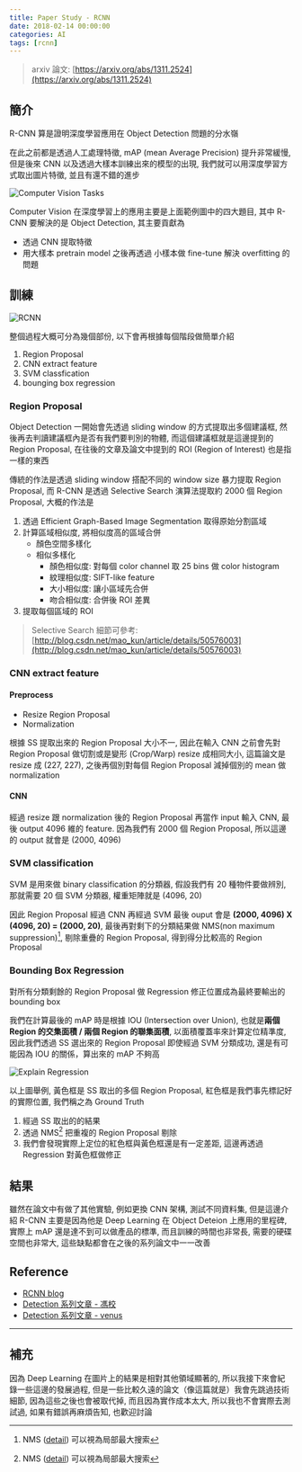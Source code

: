```yaml
---
title: Paper Study - RCNN
date: 2018-02-14 00:00:00
categories: AI
tags: [rcnn]
---
```


> arxiv 論文: [https://arxiv.org/abs/1311.2524](https://arxiv.org/abs/1311.2524)

<!-- more -->

## 簡介

R-CNN 算是證明深度學習應用在 Object Detection 問題的分水嶺

在此之前都是透過人工處理特徵, mAP (mean Average Precision) 提升非常緩慢, 但是後來 CNN 以及透過大樣本訓練出來的模型的出現, 我們就可以用深度學習方式取出圖片特徵, 並且有還不錯的進步

![Computer Vision Tasks](https://i.imgur.com/SCzd0oL.png)

Computer Vision 在深度學習上的應用主要是上面範例圖中的四大題目, 其中 R-CNN 要解決的是 Object Detection, 其主要貢獻為

- 透過 CNN 提取特徵
- 用大樣本 pretrain model 之後再透過 小樣本做 fine-tune 解決 overfitting 的問題

## 訓練

![RCNN](https://i.imgur.com/Pp1J62N.jpg)

整個過程大概可分為幾個部份, 以下會再根據每個階段做簡單介紹

1. Region Proposal
2. CNN extract feature
3. SVM classfication
4. bounging box regression

### Region Proposal

Object Detection 一開始會先透過 sliding window 的方式提取出多個建議框, 然後再去判讀建議框內是否有我們要判別的物體, 而這個建議框就是這邊提到的 Region Proposal, 在往後的文章及論文中提到的 ROI (Region of Interest) 也是指一樣的東西

傳統的作法是透過 sliding window 搭配不同的 window size 暴力提取 Region Proposal, 而 R-CNN 是透過 Selective Search 演算法提取約 2000 個 Region Proposal, 大概的作法是

1. 透過 Efficient Graph-Based Image Segmentation 取得原始分割區域
2. 計算區域相似度, 將相似度高的區域合併
    - 顏色空間多樣化
    - 相似多樣化
        - 顏色相似度: 對每個 color channel 取 25 bins 做 color histogram
        - 紋理相似度: SIFT-like feature
        - 大小相似度: 讓小區域先合併
        - 吻合相似度: 合併後 ROI 差異
3. 提取每個區域的 ROI

> Selective Search 細節可參考: [http://blog.csdn.net/mao_kun/article/details/50576003](http://blog.csdn.net/mao_kun/article/details/50576003)

### CNN extract feature

#### Preprocess

- Resize Region Proposal
- Normalization

根據 SS 提取出來的 Region Proposal 大小不一, 因此在輸入 CNN 之前會先對 Region Proposal 做切割或是變形 (Crop/Warp) resize 成相同大小, 這篇論文是 resize 成 (227, 227), 之後再個別對每個 Region Proposal 減掉個別的 mean 做 normalization

#### CNN

經過 resize 跟 normalization 後的 Region Proposal 再當作 input 輸入 CNN, 最後 output 4096 維的 feature. 因為我們有 2000 個 Region Proposal, 所以這邊的 output 就會是 (2000, 4096)

### SVM classification

SVM 是用來做 binary classification 的分類器, 假設我們有 20 種物件要做辨別, 那就需要 20 個 SVM 分類器, 權重矩陣就是 (4096, 20)

因此 Region Proposal 經過 CNN 再經過 SVM 最後 ouput 會是 **(2000, 4096) X (4096, 20) = (2000, 20)**, 最後再對剩下的分類結果做 NMS(non maximum suppression)[^NMS], 剔除重疊的 Region Proposal, 得到得分比較高的 Region Proposal

[^NMS]: NMS ([detail](http://www.cnblogs.com/makefile/p/nms.html)) 可以視為局部最大搜索

### Bounding Box Regression

對所有分類剩餘的 Region Proposal 做 Regression 修正位置成為最終要輸出的 bounding box

我們在計算最後的 mAP 時是根據 IOU (Intersection over Union), 也就是**兩個 Region 的交集面積 / 兩個 Region 的聯集面積**, 以面積覆蓋率來計算定位精準度, 因此我們透過 SS 選出來的 Region Proposal 即使經過 SVM 分類成功, 還是有可能因為 IOU 的關係，算出來的 mAP 不夠高

![Explain Regression](https://i.imgur.com/UFWnsyK.jpg)

以上圖舉例, 黃色框是 SS 取出的多個 Region Proposal, 紅色框是我們事先標記好的實際位置, 我們稱之為 Ground Truth

1. 經過 SS 取出的的結果
2. 透過 NMS[^NMS] 把重複的 Region Proposal 剔除
3. 我們會發現實際上定位的紅色框與黃色框還是有一定差距, 這邊再透過 Regression 對黃色框做修正

## 結果

雖然在論文中有做了其他實驗, 例如更換 CNN 架構, 測試不同資料集, 但是這邊介紹 R-CNN 主要是因為他是 Deep Learning 在 Object Deteion 上應用的里程碑, 實際上 mAP 還是達不到可以做產品的標準, 而且訓練的時間也非常長, 需要的硬碟空間也非常大, 這些缺點都會在之後的系列論文中一一改善

## Reference

- [RCNN blog](http://blog.csdn.net/wopawn/article/details/52133338)
- [Detection 系列文章 - 馮校](http://blog.csdn.net/xyfengbo/article/details/70227173)
- [Detection 系列文章 - venus](http://www.cnblogs.com/venus024/p/5717766.html)

---

## 補充

因為 Deep Learning 在圖片上的結果是相對其他領域顯著的, 所以我接下來會紀錄一些這邊的發展過程, 但是一些比較久遠的論文（像這篇就是）我會先跳過技術細節, 因為這些之後也會被取代掉, 而且因為實作成本太大, 所以我也不會實際去測試過, 如果有錯誤再麻煩告知, 也歡迎討論
